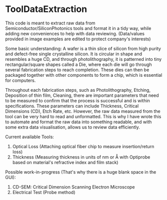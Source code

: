 # ToolDataExtraction
This code is meant to extract raw data from Semiconductor/SiliconPhotonics tools and format it in a tidy way, while adding new conveniences to help with data reviewing. (Data/values provided in image examples are edited to protect company's interests)

Some basic understanding: 
A wafer is a thin slice of silicon from high purity and defect-free single crystalline silicon. It is circular in shape and  resembles a huge CD, and through photolithography, it is patterned into tiny rectangular/square shapes called a Die, where each die will go through several fabrication steps to reach completion. These dies can then be packaged together with other components to form a chip, which is essential for computers.

Throughout each fabrication steps, such as Photolithography, Etching, Deposition of thin film, Cleaning, there are important parameters that need to be measured to confirm that the process is successful and is within specifications. These parameters can include Thickness, Critical Dimensions (CD), Etch Rate, etc. However, the raw data measured from the tool can be very hard to read and unformatted. This is why I have wrote this to automate and format the raw data into something readable, and with some extra data visualisation, allows us to review data efficiently.

Current available Tools:
1) Optical Loss (Attaching optical fiber chip to measure insertion/return loss)
2) Thickness (Measuring thickness in units of nm or Å with Optiprobe based on material's refractive index and film stack)

Possible work-in-progress (That's why there is a huge blank space in the GUI):
1) CD-SEM: Critical Dimension Scanning Electron Microscope
2) Electrical Test (Probe method)
